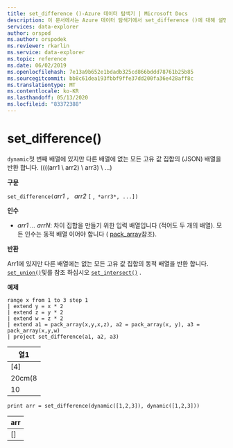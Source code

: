 ```yaml
---
title: set_difference ()-Azure 데이터 탐색기 | Microsoft Docs
description: 이 문서에서는 Azure 데이터 탐색기에서 set_difference ()에 대해 설명 합니다.
services: data-explorer
author: orspod
ms.author: orspodek
ms.reviewer: rkarlin
ms.service: data-explorer
ms.topic: reference
ms.date: 06/02/2019
ms.openlocfilehash: 7e13a9b652e1bdadb325cd866bddd78761b25b85
ms.sourcegitcommit: bb8c61dea193fbbf9ffe37dd200fa36e428aff8c
ms.translationtype: MT
ms.contentlocale: ko-KR
ms.lasthandoff: 05/13/2020
ms.locfileid: "83372388"
---
```

# <a name="set_difference"></a>set_difference()

`dynamic`첫 번째 배열에 있지만 다른 배열에 없는 모든 고유 값 집합의 (JSON) 배열을 반환 합니다. ((((arr1 \ arr2) \ arr3) \ ...)

**구문**

`set_difference(`*arr1* `, ` *arr2* `[` ,` *arr3*, ...])`

**인수**

* *arr1 ... arrN*: 차이 집합을 만들기 위한 입력 배열입니다 (적어도 두 개의 배열). 모든 인수는 동적 배열 이어야 합니다 ( [pack_array](packarrayfunction.md)참조). 

**반환**

Arr1에 있지만 다른 배열에는 없는 모든 고유 값 집합의 동적 배열을 반환 합니다. [`set_union()`](setunionfunction.md)및를 참조 하십시오 [`set_intersect()`](setintersectfunction.md) .

**예제**

<!-- csl: https://help.kusto.windows.net:443/Samples -->
```kusto
range x from 1 to 3 step 1
| extend y = x * 2
| extend z = y * 2
| extend w = z * 2
| extend a1 = pack_array(x,y,x,z), a2 = pack_array(x, y), a3 = pack_array(x,y,w)
| project set_difference(a1, a2, a3)
```

|열1|
|---|
|[4]|
|20cm(8|
|10|

<!-- csl: https://help.kusto.windows.net:443/Samples -->
```kusto
print arr = set_difference(dynamic([1,2,3]), dynamic([1,2,3]))
```

|arr|
|---|
|[]|